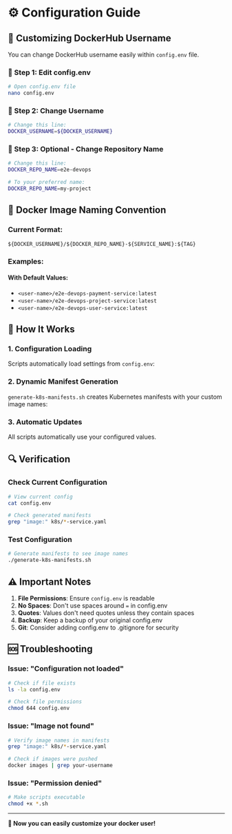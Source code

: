 # ⚙️ Configuration Guide

## 🔧 Customizing DockerHub Username

You can change DockerHub username easily within `config.env` file.

### 📝 Step 1: Edit config.env

```bash
# Open config.env file
nano config.env
```

### 📝 Step 2: Change Username

```bash
# Change this line:
DOCKER_USERNAME=${DOCKER_USERNAME}
```

### 📝 Step 3: Optional - Change Repository Name

```bash
# Change this line:
DOCKER_REPO_NAME=e2e-devops

# To your preferred name:
DOCKER_REPO_NAME=my-project
```

## 🐳 Docker Image Naming Convention

### Current Format:
```
${DOCKER_USERNAME}/${DOCKER_REPO_NAME}-${SERVICE_NAME}:${TAG}
```

### Examples:

#### With Default Values:
- `<user-name>/e2e-devops-payment-service:latest`
- `<user-name>/e2e-devops-project-service:latest`
- `<user-name>/e2e-devops-user-service:latest`

## 🔄 How It Works

### 1. **Configuration Loading**
Scripts automatically load settings from `config.env`:

### 2. **Dynamic Manifest Generation**
`generate-k8s-manifests.sh` creates Kubernetes manifests with your custom image names:

### 3. **Automatic Updates**
All scripts automatically use your configured values.

## 🔍 Verification

### Check Current Configuration
```bash
# View current config
cat config.env

# Check generated manifests
grep "image:" k8s/*-service.yaml
```

### Test Configuration
```bash
# Generate manifests to see image names
./generate-k8s-manifests.sh
```

## ⚠️ Important Notes

1. **File Permissions**: Ensure `config.env` is readable
2. **No Spaces**: Don't use spaces around `=` in config.env
3. **Quotes**: Values don't need quotes unless they contain spaces
4. **Backup**: Keep a backup of your original config.env
5. **Git**: Consider adding config.env to .gitignore for security

## 🆘 Troubleshooting

### Issue: "Configuration not loaded"
```bash
# Check if file exists
ls -la config.env

# Check file permissions
chmod 644 config.env
```

### Issue: "Image not found"
```bash
# Verify image names in manifests
grep "image:" k8s/*-service.yaml

# Check if images were pushed
docker images | grep your-username
```

### Issue: "Permission denied"
```bash
# Make scripts executable
chmod +x *.sh
```

---

**🎉 Now you can easily customize your docker user!**
